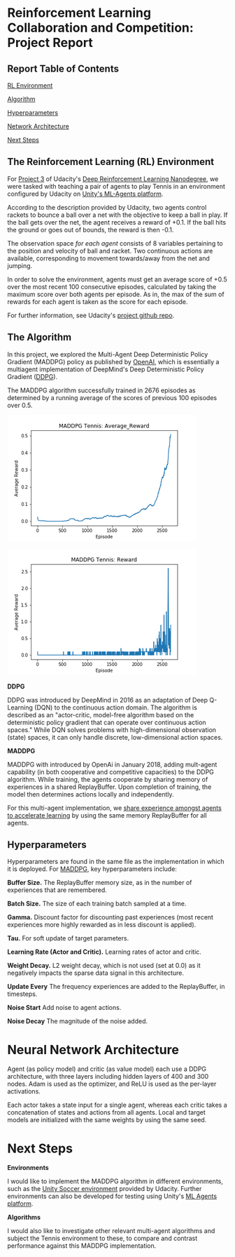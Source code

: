 <a name="report"></a>
# Reinforcement Learning Collaboration and Competition: Project Report

## Report Table of Contents

[RL Environment](#environment)

[Algorithm](#algorithm)

[Hyperparameters](#hyperparameters)

[Network Architecture](#network)

[Next Steps](#nextsteps)

<a name="environment"></a>
## The Reinforcement Learning (RL) Environment

For [Project 3](https://github.com/udacity/deep-reinforcement-learning/tree/master/p3_collab-compet) of Udacity's [Deep Reinforcement Learning Nanodegree](https://github.com/udacity/deep-reinforcement-learning), we were tasked with teaching a pair of agents to play Tennis in an environment configured by Udacity on [Unity's ML-Agents platform](https://github.com/Unity-Technologies/ml-agents).  

According to the description provided by Udacity, two agents control rackets to bounce a ball over a net with the objective to keep a ball in play.  If the ball gets over the net, the agent receives a reward of +0.1.  If the ball hits the ground or goes out of bounds, the reward is then -0.1.  

The observation space _for each agent_ consists of 8 variables pertaining to the position and velocity of ball and racket.  Two continuous actions are available, corresponding to movement towards/away from the net and jumping.  

In order to solve the environment, agents must get an average score of +0.5 over the most recent 100 consecutive episodes, calculated by taking the maximum score over both agents per episode.  As in, the max of the sum of rewards for each agent is taken as the score for each episode.   

For further information, see Udacity's [project github repo](https://github.com/udacity/deep-reinforcement-learning/tree/master/p3_collab-compet).

<a name="algorithm"></a>
## The Algorithm

In this project, we explored the Multi-Agent Deep Deterministic Policy Gradient (MADDPG) policy as published by [OpenAI](https://arxiv.org/pdf/1706.02275.pdf), which is essentially a multiagent implementation of DeepMind's Deep Deterministic Policy Gradient ([DDPG](https://arxiv.org/abs/1509.02971)).  

The MADDPG algorithm successfully trained in 2676 episodes as determined by a running average of the scores of previous 100 episodes over 0.5.  

![alt text](https://github.com/cipher813/rl_multiagent/blob/master/charts/Average_Reward.png "Average Reward")

![alt text](https://github.com/cipher813/rl_multiagent/blob/master/charts/Reward.png "Actual Reward")


**DDPG**

DDPG was introduced by DeepMind in 2016 as an adaptation of Deep Q-Learning (DQN) to the continuous action domain.  The algorithm is described as an "actor-critic, model-free algorithm based on the deterministic policy gradient that can operate over continuous action spaces."  While DQN solves problems with high-dimensional observation (state) spaces, it can only handle discrete, low-dimensional action spaces.  

**MADDPG**

MADDPG with introduced by OpenAi in January 2018, adding mult-agent capability (in both cooperative and competitive capacities) to the DDPG algorithm.  While training, the agents cooperate by sharing memory of experiences in a shared ReplayBuffer.  Upon completion of training, the model then determines actions locally and independently.  

For this multi-agent implementation, we [share experience amongst agents to accelerate learning](https://ai.googleblog.com/2016/10/how-robots-can-acquire-new-skills-from.html) by using the same memory ReplayBuffer for all agents.

<a name="hyperparameters"></a>
## Hyperparameters

Hyperparameters are found in the same file as the implementation in which it is deployed.  For [MADDPG](https://github.com/cipher813/rl_multiagent/blob/master/scripts/agents/MADDPG.py), key hyperparameters include:

**Buffer Size.**  The ReplayBuffer memory size, as in the number of experiences that are remembered.   

**Batch Size.**  The size of each training batch sampled at a time.    

**Gamma.**  Discount factor for discounting past experiences (most recent experiences more highly rewarded as in less discount is applied).  

**Tau.**  For soft update of target parameters.  

**Learning Rate (Actor and Critic).**  Learning rates of actor and critic.  

**Weight Decay.**  L2 weight decay, which is not used (set at 0.0) as it negatively impacts the sparse data signal in this architecture.  

**Update Every** The frequency experiences are added to the ReplayBuffer, in timesteps.  

**Noise Start** Add noise to agent actions.  

**Noise Decay** The magnitude of the noise added.  

<a name="network"></a>
# Neural Network Architecture

Agent (as policy model) and critic (as value model) each use a DDPG architecture, with three layers including hidden layers of 400 and 300 nodes.  Adam is used as the optimizer, and ReLU is used as the per-layer activations.  

Each actor takes a state input for a single agent, whereas each critic takes a concatenation of states and actions from all agents.  Local and target models are initialized with the same weights by using the same seed.  

<a name="nextsteps"></a>
# Next Steps

**Environments**

I would like to implement the MADDPG algorithm in different environments, such as the [Unity Soccer environment](https://github.com/udacity/deep-reinforcement-learning/tree/master/p3_collab-compet) provided by Udacity.  Further environments can also be developed for testing using Unity's [ML Agents platform](https://github.com/Unity-Technologies/ml-agents/blob/master/docs/Getting-Started-with-Balance-Ball.md).

**Algorithms**

I would also like to investigate other relevant multi-agent algorithms and subject the Tennis environment to these, to compare and contrast performance against this MADDPG implementation.  
